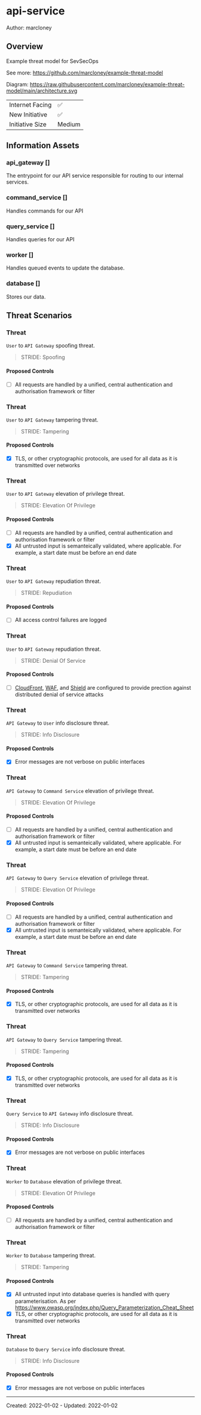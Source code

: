 # api-service

Author: marcloney

## Overview

Example threat model for SevSecOps

See more: https://github.com/marcloney/example-threat-model

Diagram: https://raw.githubusercontent.com/marcloney/example-threat-model/main/architecture.svg

|    |    |
| -- | -- |
| Internet Facing | ✅  |
| New Initiative | ✅  |
| Initiative Size | Medium |

## Information Assets

### api_gateway []

The entrypoint for our API service responsible for routing to our internal services.

### command_service []

Handles commands for our API

### query_service []

Handles queries for our API

### worker []

Handles queued events to update the database.

### database []

Stores our data.


## Threat Scenarios

### Threat

`User` to `API Gateway` spoofing threat.

> STRIDE: Spoofing

#### Proposed Controls

- [ ] All requests are handled by a unified, central authentication and authorisation framework or filter

### Threat

`User` to `API Gateway` tampering threat.

> STRIDE: Tampering

#### Proposed Controls

- [x] TLS, or other cryptographic protocols, are used for all data as it is transmitted over networks

### Threat

`User` to `API Gateway` elevation of privilege threat.

> STRIDE: Elevation Of Privilege

#### Proposed Controls

- [ ] All requests are handled by a unified, central authentication and authorisation framework or filter
- [x] All untrusted input is semanteically validated, where applicable. For example, a start date must be before an end date

### Threat

`User` to `API Gateway` repudiation threat.

> STRIDE: Repudiation

#### Proposed Controls

- [ ] All access control failures are logged

### Threat

`User` to `API Gateway` repudiation threat.

> STRIDE: Denial Of Service

#### Proposed Controls

- [ ] [CloudFront](https://aws.amazon.com/cloudfront/), [WAF](https://aws.amazon.com/waf/), and [Shield](https://aws.amazon.com/shield/) are configured to provide prection against distributed denial of service attacks

### Threat

`API Gateway` to `User` info disclosure threat.

> STRIDE: Info Disclosure

#### Proposed Controls

- [x] Error messages are not verbose on public interfaces

### Threat

`API Gateway` to `Command Service` elevation of privilege threat.

> STRIDE: Elevation Of Privilege

#### Proposed Controls

- [ ] All requests are handled by a unified, central authentication and authorisation framework or filter
- [x] All untrusted input is semanteically validated, where applicable. For example, a start date must be before an end date

### Threat

`API Gateway` to `Query Service` elevation of privilege threat.

> STRIDE: Elevation Of Privilege

#### Proposed Controls

- [ ] All requests are handled by a unified, central authentication and authorisation framework or filter
- [x] All untrusted input is semanteically validated, where applicable. For example, a start date must be before an end date

### Threat

`API Gateway` to `Command Service` tampering threat.

> STRIDE: Tampering

#### Proposed Controls

- [x] TLS, or other cryptographic protocols, are used for all data as it is transmitted over networks

### Threat

`API Gateway` to `Query Service` tampering threat.

> STRIDE: Tampering

#### Proposed Controls

- [x] TLS, or other cryptographic protocols, are used for all data as it is transmitted over networks

### Threat

`Query Service` to `API Gateway` info disclosure threat.

> STRIDE: Info Disclosure

#### Proposed Controls

- [x] Error messages are not verbose on public interfaces

### Threat

`Worker` to `Database` elevation of privilege threat.

> STRIDE: Elevation Of Privilege

#### Proposed Controls

- [ ] All requests are handled by a unified, central authentication and authorisation framework or filter

### Threat

`Worker` to `Database` tampering threat.

> STRIDE: Tampering

#### Proposed Controls

- [x] All untrusted input into database queries is handled with query parameterisation. As per https://www.owasp.org/index.php/Query_Parameterization_Cheat_Sheet
- [x] TLS, or other cryptographic protocols, are used for all data as it is transmitted over networks

### Threat

`Database` to `Query Service` info disclosure threat.

> STRIDE: Info Disclosure

#### Proposed Controls

- [x] Error messages are not verbose on public interfaces


---

Created: 2022-01-02 - Updated: 2022-01-02

